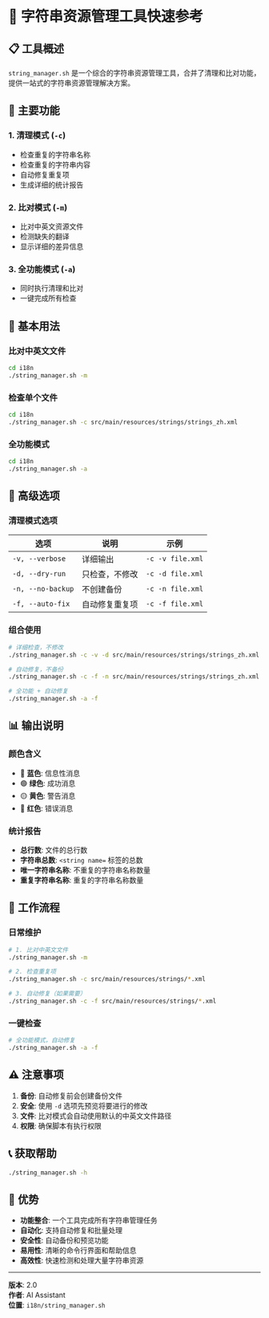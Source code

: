 # 🚀 字符串资源管理工具快速参考

## 📋 工具概述

`string_manager.sh` 是一个综合的字符串资源管理工具，合并了清理和比对功能，提供一站式的字符串资源管理解决方案。

## 🎯 主要功能

### 1. 清理模式 (`-c`)
- 检查重复的字符串名称
- 检查重复的字符串内容
- 自动修复重复项
- 生成详细的统计报告

### 2. 比对模式 (`-m`)
- 比对中英文资源文件
- 检测缺失的翻译
- 显示详细的差异信息

### 3. 全功能模式 (`-a`)
- 同时执行清理和比对
- 一键完成所有检查

## 📖 基本用法

### 比对中英文文件
```bash
cd i18n
./string_manager.sh -m
```

### 检查单个文件
```bash
cd i18n
./string_manager.sh -c src/main/resources/strings/strings_zh.xml
```

### 全功能模式
```bash
cd i18n
./string_manager.sh -a
```

## 🔧 高级选项

### 清理模式选项
| 选项 | 说明 | 示例 |
|------|------|------|
| `-v, --verbose` | 详细输出 | `-c -v file.xml` |
| `-d, --dry-run` | 只检查，不修改 | `-c -d file.xml` |
| `-n, --no-backup` | 不创建备份 | `-c -n file.xml` |
| `-f, --auto-fix` | 自动修复重复项 | `-c -f file.xml` |

### 组合使用
```bash
# 详细检查，不修改
./string_manager.sh -c -v -d src/main/resources/strings/strings_zh.xml

# 自动修复，不备份
./string_manager.sh -c -f -n src/main/resources/strings/strings_zh.xml

# 全功能 + 自动修复
./string_manager.sh -a -f
```

## 📊 输出说明

### 颜色含义
- 🔵 **蓝色**: 信息性消息
- 🟢 **绿色**: 成功消息
- 🟡 **黄色**: 警告消息
- 🔴 **红色**: 错误消息

### 统计报告
- **总行数**: 文件的总行数
- **字符串总数**: `<string name=` 标签的总数
- **唯一字符串名称**: 不重复的字符串名称数量
- **重复字符串名称**: 重复的字符串名称数量

## 🎯 工作流程

### 日常维护
```bash
# 1. 比对中英文文件
./string_manager.sh -m

# 2. 检查重复项
./string_manager.sh -c src/main/resources/strings/*.xml

# 3. 自动修复（如果需要）
./string_manager.sh -c -f src/main/resources/strings/*.xml
```

### 一键检查
```bash
# 全功能模式，自动修复
./string_manager.sh -a -f
```

## ⚠️ 注意事项

1. **备份**: 自动修复前会创建备份文件
2. **安全**: 使用 `-d` 选项先预览将要进行的修改
3. **文件**: 比对模式会自动使用默认的中英文文件路径
4. **权限**: 确保脚本有执行权限

## 📞 获取帮助

```bash
./string_manager.sh -h
```

## 🎉 优势

- **功能整合**: 一个工具完成所有字符串管理任务
- **自动化**: 支持自动修复和批量处理
- **安全性**: 自动备份和预览功能
- **易用性**: 清晰的命令行界面和帮助信息
- **高效性**: 快速检测和处理大量字符串资源

---

**版本**: 2.0  
**作者**: AI Assistant  
**位置**: `i18n/string_manager.sh`
